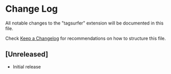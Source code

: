 # Change Log

All notable changes to the "tagsurfer" extension will be documented in this file.

Check [Keep a Changelog](http://keepachangelog.com/) for recommendations on how to structure this file.

## [Unreleased]

- Initial release